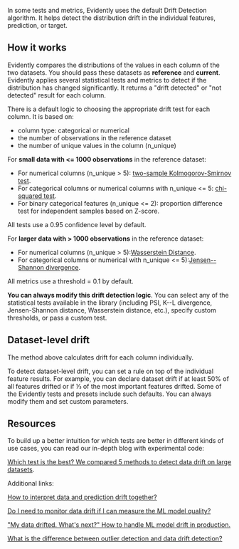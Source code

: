 In some tests and metrics, Evidently uses the default Drift Detection algorithm. It helps detect the distribution drift in the individual features, prediction, or target. 

## How it works

Evidently compares the distributions of the values in each column of the two datasets. You should pass these datasets as **reference** and **current**. Evidently applies several statistical tests and metrics to detect if the distribution has changed significantly. It returns a "drift detected" or "not detected" result for each column.   

There is a default logic to choosing the appropriate drift test for each column. It is based on:

* column type: categorical or numerical
* the number of observations in the reference dataset
* the number of unique values in the column (n\_unique)

For **small data with <= 1000 observations** in the reference dataset:

* For numerical columns (n\_unique \> 5): [two-sample Kolmogorov-Smirnov test](https://en.wikipedia.org/wiki/Kolmogorov%E2%80%93Smirnov_test).
* For categorical columns or numerical columns with n\_unique <= 5: [chi-squared test](https://en.wikipedia.org/wiki/Chi-squared_test).
* For binary categorical features (n\_unique <= 2): proportion difference test for independent samples based on Z-score.

All tests use a 0.95 confidence level by default.  

For **larger data with \> 1000 observations** in the reference dataset:

* For numerical columns (n\_unique \> 5):[Wasserstein Distance](https://en.wikipedia.org/wiki/Wasserstein_metric).
* For categorical columns or numerical with n\_unique <= 5):[Jensen--Shannon divergence](https://en.wikipedia.org/wiki/Jensen%E2%80%93Shannon_divergence).

All metrics use a threshold = 0.1 by default.  

**You can always modify this drift detection logic**. You can select any of the statistical tests available in the library (including PSI, K--L divergence, Jensen-Shannon distance, Wasserstein distance, etc.), specify custom thresholds, or pass a custom test. 

## Dataset-level drift

The method above calculates drift for each column individually.   

To detect dataset-level drift, you can set a rule on top of the individual feature results. For example, you can declare dataset drift if at least 50% of all features drifted or if ⅓ of the most important features drifted. Some of the Evidently tests and presets include such defaults. You can always modify them and set custom parameters.

## Resources

To build up a better intuition for which tests are better in different kinds of use cases, you can read our in-depth blog with experimental code:   

[Which test is the best? We compared 5 methods to detect data drift on large datasets](https://evidentlyai.com/blog/data-drift-detection-large-datasets).  

Additional links:  

[How to interpret data and prediction drift together? ](https://evidentlyai.com/blog/data-and-prediction-drift)  

[Do I need to monitor data drift if I can measure the ML model quality?](https://evidentlyai.com/blog/ml-monitoring-do-i-need-data-drift)  

["My data drifted. What's next?" How to handle ML model drift in production.](https://evidentlyai.com/blog/ml-monitoring-data-drift-how-to-handle)  

[What is the difference between outlier detection and data drift detection?](https://evidentlyai.com/blog/ml-monitoring-drift-detection-vs-outlier-detection)
